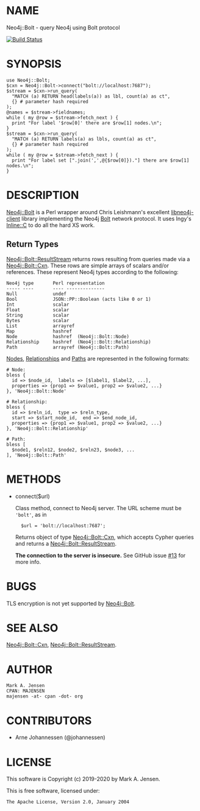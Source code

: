 # NAME

Neo4j::Bolt - query Neo4j using Bolt protocol

[![Build Status](https://travis-ci.org/majensen/perlbolt.svg?branch=master)](https://travis-ci.org/majensen/perlbolt)

# SYNOPSIS

    use Neo4j::Bolt;
    $cxn = Neo4j::Bolt->connect("bolt://localhost:7687");
    $stream = $cxn->run_query(
      "MATCH (a) RETURN head(labels(a)) as lbl, count(a) as ct",
      {} # parameter hash required
    );
    @names = $stream->fieldnames;
    while ( my @row = $stream->fetch_next ) {
      print "For label '$row[0]' there are $row[1] nodes.\n";
    }
    $stream = $cxn->run_query(
      "MATCH (a) RETURN labels(a) as lbls, count(a) as ct",
      {} # parameter hash required
    );
    while ( my @row = $stream->fetch_next ) {
      print "For label set [".join(',',@{$row[0]})."] there are $row[1] nodes.\n";
    }

# DESCRIPTION

[Neo4j::Bolt](/lib/Neo4j/Bolt.md) is a Perl wrapper around Chris Leishmann's excellent
[libneo4j-client](https://github.com/cleishm/libneo4j-client) library
implementing the Neo4j [Bolt](https://boltprotocol.org/) network
protocol. It uses Ingy's [Inline::C](https://metacpan.org/pod/Inline::C) to do all the hard XS work.

## Return Types

[Neo4j::Bolt::ResultStream](/lib/Neo4j/Bolt/ResultStream.md) returns rows resulting from queries made 
via a [Neo4j::Bolt::Cxn](/lib/Neo4j/Bolt/Cxn.md). These rows are simple arrays of scalars and/or
references. These represent Neo4j types according to the following:

    Neo4j type       Perl representation
    ----- ----       ---- --------------
    Null             undef
    Bool             JSON::PP::Boolean (acts like 0 or 1)
    Int              scalar
    Float            scalar
    String           scalar
    Bytes            scalar
    List             arrayref
    Map              hashref
    Node             hashref  (Neo4j::Bolt::Node)
    Relationship     hashref  (Neo4j::Bolt::Relationship)
    Path             arrayref (Neo4j::Bolt::Path)

[Nodes](/lib/Neo4j/Bolt/Node.md), [Relationships](/lib/Neo4j/Bolt/Relationship.md) and
[Paths](/lib/Neo4j/Bolt/Path.md) are represented in the following formats:

    # Node:
    bless {
      id => $node_id,  labels => [$label1, $label2, ...],
      properties => {prop1 => $value1, prop2 => $value2, ...}
    }, 'Neo4j::Bolt::Node'

    # Relationship:
    bless {
      id => $reln_id,  type => $reln_type,
      start => $start_node_id,  end => $end_node_id,
      properties => {prop1 => $value1, prop2 => $value2, ...}
    }, 'Neo4j::Bolt::Relationship'

    # Path:
    bless [
      $node1, $reln12, $node2, $reln23, $node3, ...
    ], 'Neo4j::Bolt::Path'

# METHODS

- connect($url)

    Class method, connect to Neo4j server. The URL scheme must be `'bolt'`, as in

        $url = 'bolt://localhost:7687';

    Returns object of type [Neo4j::Bolt::Cxn](/lib/Neo4j/Bolt/Cxn.md), which accepts Cypher queries and
    returns a [Neo4j::Bolt::ResultStream](/lib/Neo4j/Bolt/ResultStream.md).

    **The connection to the server is insecure.** See GitHub issue
    [#13](https://github.com/majensen/perlbolt/issues/13) for more info.

# BUGS

TLS encryption is not yet supported by [Neo4j::Bolt](/lib/Neo4j/Bolt.md).

# SEE ALSO

[Neo4j::Bolt::Cxn](/lib/Neo4j/Bolt/Cxn.md), [Neo4j::Bolt::ResultStream](/lib/Neo4j/Bolt/ResultStream.md).

# AUTHOR

    Mark A. Jensen
    CPAN: MAJENSEN
    majensen -at- cpan -dot- org

# CONTRIBUTORS

- Arne Johannessen (@johannessen)

# LICENSE

This software is Copyright (c) 2019-2020 by Mark A. Jensen.

This is free software, licensed under:

    The Apache License, Version 2.0, January 2004
